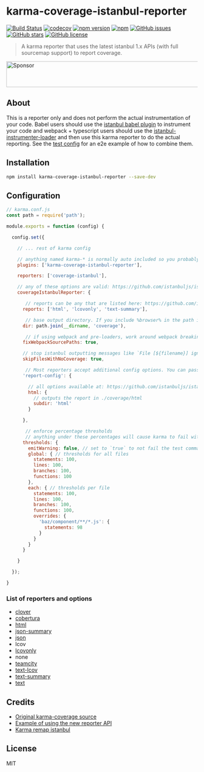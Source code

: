 # karma-coverage-istanbul-reporter
[![Build Status](https://travis-ci.org/mattlewis92/karma-coverage-istanbul-reporter.svg?branch=master)](https://travis-ci.org/mattlewis92/karma-coverage-istanbul-reporter)
[![codecov](https://codecov.io/gh/mattlewis92/karma-coverage-istanbul-reporter/branch/master/graph/badge.svg)](https://codecov.io/gh/mattlewis92/karma-coverage-istanbul-reporter)
[![npm version](https://badge.fury.io/js/karma-coverage-istanbul-reporter.svg)](http://badge.fury.io/js/karma-coverage-istanbul-reporter)
[![npm](https://img.shields.io/npm/dm/karma-coverage-istanbul-reporter.svg)](http://badge.fury.io/js/karma-coverage-istanbul-reporter)
[![GitHub issues](https://img.shields.io/github/issues/mattlewis92/karma-coverage-istanbul-reporter.svg)](https://github.com/mattlewis92/karma-coverage-istanbul-reporter/issues)
[![GitHub stars](https://img.shields.io/github/stars/mattlewis92/karma-coverage-istanbul-reporter.svg)](https://github.com/mattlewis92/karma-coverage-istanbul-reporter/stargazers)
[![GitHub license](https://img.shields.io/badge/license-MIT-blue.svg)](https://raw.githubusercontent.com/mattlewis92/karma-coverage-istanbul-reporter/master/LICENSE)

> A karma reporter that uses the latest istanbul 1.x APIs (with full sourcemap support) to report coverage.

<a target='_blank' rel='nofollow' href='https://app.codesponsor.io/link/uSyax6FrP6eVdiUSuyThrNTG/mattlewis92/karma-coverage-istanbul-reporter'>
  <img alt='Sponsor' width='888' height='68' src='https://app.codesponsor.io/embed/uSyax6FrP6eVdiUSuyThrNTG/mattlewis92/karma-coverage-istanbul-reporter.svg' />
</a>

## About
This is a reporter only and does not perform the actual instrumentation of your code. Babel users should use the [istanbul babel plugin](https://github.com/istanbuljs/babel-plugin-istanbul) to instrument your code and webpack + typescript users should use the [istanbul-instrumenter-loader](https://github.com/deepsweet/istanbul-instrumenter-loader) and then use this karma reporter to do the actual reporting. See the [test config](https://github.com/mattlewis92/karma-coverage-istanbul-reporter/blob/master/test/karma.conf.js) for an e2e example of how to combine them.

## Installation

```bash
npm install karma-coverage-istanbul-reporter --save-dev
```

## Configuration

```js
// karma.conf.js
const path = require('path');

module.exports = function (config) {

  config.set({

    // ... rest of karma config

    // anything named karma-* is normally auto included so you probably dont need this
    plugins: ['karma-coverage-istanbul-reporter'],

    reporters: ['coverage-istanbul'],

    // any of these options are valid: https://github.com/istanbuljs/istanbuljs/blob/aae256fb8b9a3d19414dcf069c592e88712c32c6/packages/istanbul-api/lib/config.js#L33-L39
    coverageIstanbulReporter: {

       // reports can be any that are listed here: https://github.com/istanbuljs/istanbuljs/tree/aae256fb8b9a3d19414dcf069c592e88712c32c6/packages/istanbul-reports/lib
      reports: ['html', 'lcovonly', 'text-summary'],

       // base output directory. If you include %browser% in the path it will be replaced with the karma browser name
      dir: path.join(__dirname, 'coverage'),

       // if using webpack and pre-loaders, work around webpack breaking the source path
      fixWebpackSourcePaths: true,

      // stop istanbul outputting messages like `File [${filename}] ignored, nothing could be mapped`
      skipFilesWithNoCoverage: true,

       // Most reporters accept additional config options. You can pass these through the `report-config` option
      'report-config': {

        // all options available at: https://github.com/istanbuljs/istanbuljs/blob/aae256fb8b9a3d19414dcf069c592e88712c32c6/packages/istanbul-reports/lib/html/index.js#L135-L137
        html: {
          // outputs the report in ./coverage/html
          subdir: 'html'
        }

      },

       // enforce percentage thresholds
       // anything under these percentages will cause karma to fail with an exit code of 1 if not running in watch mode
      thresholds: {
        emitWarning: false, // set to `true` to not fail the test command when thresholds are not met
        global: { // thresholds for all files
          statements: 100,
          lines: 100,
          branches: 100,
          functions: 100
        },
        each: { // thresholds per file
          statements: 100,
          lines: 100,
          branches: 100,
          functions: 100,
          overrides: {
            'baz/component/**/*.js': {
              statements: 98
            }
          }
        }
      }

    }

  });

}
```

### List of reporters and options
* [clover](https://github.com/istanbuljs/istanbuljs/blob/aae256fb8b9a3d19414dcf069c592e88712c32c6/packages/istanbul-reports/lib/clover/index.js#L8-L9)
* [cobertura](https://github.com/istanbuljs/istanbuljs/blob/aae256fb8b9a3d19414dcf069c592e88712c32c6/packages/istanbul-reports/lib/cobertura/index.js#L9-L10)
* [html](https://github.com/istanbuljs/istanbuljs/blob/aae256fb8b9a3d19414dcf069c592e88712c32c6/packages/istanbul-reports/lib/html/index.js#L135-L137)
* [json-summary](https://github.com/istanbuljs/istanbuljs/blob/aae256fb8b9a3d19414dcf069c592e88712c32c6/packages/istanbul-reports/lib/json-summary/index.js#L8)
* [json](https://github.com/istanbuljs/istanbuljs/blob/aae256fb8b9a3d19414dcf069c592e88712c32c6/packages/istanbul-reports/lib/json/index.js#L8)
* lcov
* [lcovonly](https://github.com/istanbuljs/istanbuljs/blob/aae256fb8b9a3d19414dcf069c592e88712c32c6/packages/istanbul-reports/lib/lcovonly/index.js#L8)
* none
* [teamcity](https://github.com/istanbuljs/istanbuljs/blob/aae256fb8b9a3d19414dcf069c592e88712c32c6/packages/istanbul-reports/lib/teamcity/index.js#L9-L10)
* [text-lcov](https://github.com/istanbuljs/istanbuljs/blob/aae256fb8b9a3d19414dcf069c592e88712c32c6/packages/istanbul-reports/lib/text-lcov/index.js#L9)
* [text-summary](https://github.com/istanbuljs/istanbuljs/blob/aae256fb8b9a3d19414dcf069c592e88712c32c6/packages/istanbul-reports/lib/text-summary/index.js#L9)
* [text](https://github.com/istanbuljs/istanbuljs/blob/aae256fb8b9a3d19414dcf069c592e88712c32c6/packages/istanbul-reports/lib/text/index.js#L159-L160)

## Credits
* [Original karma-coverage source](https://github.com/karma-runner/karma-coverage/blob/master/lib/reporter.js)
* [Example of using the new reporter API](https://github.com/facebook/jest/blob/master/scripts/mapCoverage.js)
* [Karma remap istanbul](https://github.com/marcules/karma-remap-istanbul)

## License
MIT
